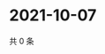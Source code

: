# 2021-10-07

共 0 条

<!-- BEGIN WEIBO -->
<!-- 最后更新时间 Thu Oct 07 2021 11:11:45 GMT+0800 (China Standard Time) -->

<!-- END WEIBO -->
